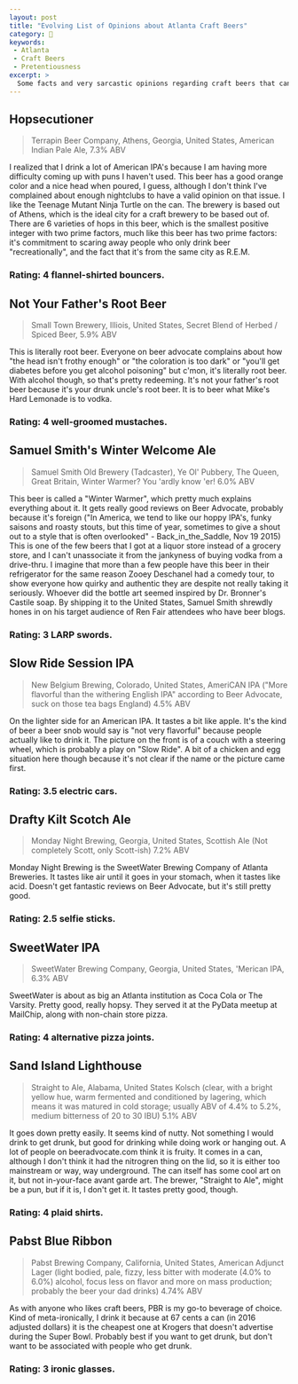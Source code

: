```yaml
---
layout: post
title: "Evolving List of Opinions about Atlanta Craft Beers"
category: 🧐
keywords:
 - Atlanta
 - Craft Beers
 - Pretentiousness
excerpt: >
  Some facts and very sarcastic opinions regarding craft beers that can be bought at the Krogers near my apartment.
---
```


## Hopsecutioner

> Terrapin Beer Company, Athens, Georgia, United States, American Indian Pale Ale, 7.3% ABV

I realized that I drink a lot of American IPA's because I am having more difficulty coming up with puns I haven't used. This beer has a good orange color and a nice head when poured, I guess, although I don't think I've complained about enough nightclubs to have a valid opinion on that issue. I like the Teenage Mutant Ninja Turtle on the can. The brewery is based out of Athens, which is the ideal city for a craft brewery to be based out of. There are 6 varieties of hops in this beer, which is the smallest positive integer with two prime factors, much like this beer has two prime factors: it's commitment to scaring away people who only drink beer "recreationally", and the fact that it's from the same city as R.E.M.

### Rating: 4 flannel-shirted bouncers.

## Not Your Father's Root Beer

> Small Town Brewery, Illiois, United States, Secret Blend of Herbed / Spiced Beer, 5.9% ABV

This is literally root beer. Everyone on beer advocate complains about how "the head isn't frothy enough" or "the coloration is too dark" or "you'll get diabetes before you get alcohol poisoning" but c'mon, it's literally root beer. With alcohol though, so that's pretty redeeming. It's not your father's root beer because it's your drunk uncle's root beer. It is to beer what Mike's Hard Lemonade is to vodka.

### Rating: 4 well-groomed mustaches.

## Samuel Smith's Winter Welcome Ale

> Samuel Smith Old Brewery (Tadcaster), Ye Ol' Pubbery, The Queen, Great Britain, Winter Warmer? You 'ardly know 'er! 6.0% ABV

This beer is called a "Winter Warmer", which pretty much explains everything about it. It gets really good reviews on Beer Advocate, probably because it's foreign ("In America, we tend to like our hoppy IPA's, funky saisons and roasty stouts, but this time of year, sometimes to give a shout out to a style that is often overlooked" - Back_in_the_Saddle, Nov 19 2015) This is one of the few beers that I got at a liquor store instead of a grocery store, and I can't unassociate it from the jankyness of buying vodka from a drive-thru. I imagine that more than a few people have this beer in their refrigerator for the same reason Zooey Deschanel had a comedy tour, to show everyone how quirky and authentic they are despite not really taking it seriously. Whoever did the bottle art seemed inspired by Dr. Bronner's Castile soap. By shipping it to the United States, Samuel Smith shrewdly hones in on his target audience of Ren Fair attendees who have beer blogs.

### Rating: 3 LARP swords.

## Slow Ride Session IPA

> New Belgium Brewing, Colorado, United States, AmeriCAN IPA ("More flavorful than the withering English IPA" according to Beer Advocate, suck on those tea bags England) 4.5% ABV

On the lighter side for an American IPA. It tastes a bit like apple. It's the kind of beer a beer snob would say is "not very flavorful" because people actually like to drink it. The picture on the front is of a couch with a steering wheel, which is probably a play on "Slow Ride". A bit of a chicken and egg situation here though because it's not clear if the name or the picture came first.

### Rating: 3.5 electric cars.

## Drafty Kilt Scotch Ale

> Monday Night Brewing, Georgia, United States, Scottish Ale (Not completely Scott, only Scott-ish) 7.2% ABV

Monday Night Brewing is the SweetWater Brewing Company of Atlanta Breweries. It tastes like air until it goes in your stomach, when it tastes like acid. Doesn't get fantastic reviews on Beer Advocate, but it's still pretty good.

### Rating: 2.5 selfie sticks.

## SweetWater IPA

> SweetWater Brewing Company, Georgia, United States, 'Merican IPA, 6.3% ABV

SweetWater is about as big an Atlanta institution as Coca Cola or The Varsity. Pretty good, really hopsy. They served it at the PyData meetup at MailChip, along with non-chain store pizza.

### Rating: 4 alternative pizza joints.

## Sand Island Lighthouse

> Straight to Ale, Alabama, United States Kolsch (clear, with a bright yellow hue, warm fermented and conditioned by lagering, which means it was matured in cold storage; usually ABV of 4.4% to 5.2%, medium bitterness of 20 to 30 IBU) 5.1% ABV

It goes down pretty easily. It seems kind of nutty. Not something I would drink to get drunk, but good for drinking while doing work or hanging out. A lot of people on beeradvocate.com think it is fruity. It comes in a can, although I don't think it had the nitrogren thing on the lid, so it is either too mainstream or way, way underground. The can itself has some cool art on it, but not in-your-face avant garde art. The brewer, "Straight to Ale", might be a pun, but if it is, I don't get it. It tastes pretty good, though.

### Rating: 4 plaid shirts.

## Pabst Blue Ribbon

> Pabst Brewing Company, California, United States, American Adjunct Lager (light bodied, pale, fizzy, less bitter with moderate (4.0% to 6.0%) alcohol, focus less on flavor and more on mass production; probably the beer your dad drinks) 4.74% ABV

As with anyone who likes craft beers, PBR is my go-to beverage of choice. Kind of meta-ironically, I drink it because at 67 cents a can (in 2016 adjusted dollars) it is the cheapest one at Krogers that doesn't advertise during the Super Bowl. Probably best if you want to get drunk, but don't want to be associated with people who get drunk.

### Rating: 3 ironic glasses.
